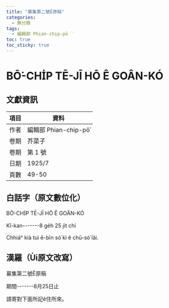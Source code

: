 ```yaml
---
title: "募集第二號Ê原稿"
categories:
  - 無分類
tags:
  - 編輯部 Phian-chip-pō͘͘
toc: true
toc_sticky: true
---
```


# BŌ͘-CHI̍P TĒ-JĪ HŌ Ê GOÂN-KÓ

## 文獻資訊

| 項目 | 資料 |
|---|---|
| 作者 | 編輯部 Phian-chip-pō͘͘ |
| 卷期 | 芥菜子 |
| 卷期 | 第 1 號 |
| 日期 | 1925/7 |
| 頁數 | 49-50 |

## 白話字（原文數位化）

BŌ͘-CHI̍P TĒ-JĪ HŌ Ê GOÂN-KÓ

Kî-kan-------8 ge̍h 25 ji̍t chí

Chhiáⁿ kià tuì ē-bīn só͘ kì ê chū-só͘ lâi.

## 漢羅（Ùi原文改寫）

募集第二號Ê原稿

期間-------8月25日止

請寄對下面所記ê住所來。
